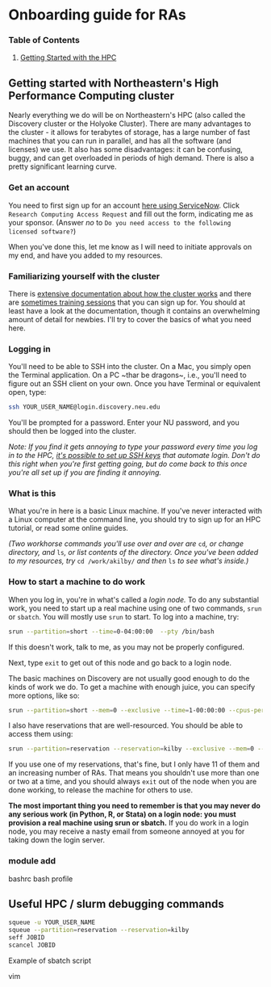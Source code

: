 # Onboarding guide for RAs

### Table of Contents
1. [Getting Started with the HPC](#getting-started-with-northeasterns-high-performance-computing-cluster)

## Getting started with Northeastern's High Performance Computing cluster

Nearly everything we do will be on Northeastern's HPC (also called the Discovery cluster or the Holyoke Cluster). There are many advantages to the cluster - it allows for terabytes of storage, has a large number of fast machines that you can run in parallel, and has all the software (and licenses) we use. It also has some disadvantages: it can be confusing, buggy, and can get overloaded in periods of high demand. There is also a pretty significant learning curve.

### Get an account

You need to first sign up for an account [here using ServiceNow](https://northeastern.service-now.com/research?id=nurc_category). Click `Research Computing Access Request` and fill out the form, indicating me as your sponsor. (Answer *no* to `Do you need access to the following licensed software?`)  

When you've done this, let me know as I will need to initiate approvals on my end, and have you added to my resources.

### Familiarizing yourself with the cluster

There is [extensive documentation about how the cluster works](https://rc-docs.northeastern.edu/en/latest/) and there are [sometimes training sessions](https://rc.northeastern.edu/support/training/) that you can sign up for. You should at least have a look at the documentation, though it contains an overwhelming amount of detail for newbies. I'll try to cover the basics of what you need here.

### Logging in

You'll need to be able to SSH into the cluster. On a Mac, you simply open the Terminal application. On a PC \~thar be dragons\~, i.e., you'll need to figure out an SSH client on your own. Once you have Terminal or equivalent open, type:

```bash
ssh YOUR_USER_NAME@login.discovery.neu.edu
```

You'll be prompted for a password. Enter your NU password, and you should then be logged into the cluster.

*Note: If you find it gets annoying to type your password every time you log in to the HPC, [it's possible to set up SSH keys](http://sshmenu.sourceforge.net/articles/key-setup.html) that automate login. Don't do this right when you're first getting going, but do come back to this once you're all set up if you are finding it annoying.*

### What is this

What you're in here is a basic Linux machine. If you've never interacted with a Linux computer at the command line, you should try to sign up for an HPC tutorial, or read some online guides. 

*(Two workhorse commands you'll use over and over are* `cd`*, or change directory, and* `ls`*, or list contents of the directory. Once you've been added to my resources, try* `cd /work/akilby/` *and then* `ls` *to see what's inside.)*

### How to start a machine to do work

When you log in, you're in what's called a *login node.* To do any substantial work, you need to start up a real machine using one of two commands, `srun` or  `sbatch`. You will mostly use `srun` to start. To log into a machine, try:

```bash
srun --partition=short --time=0-04:00:00  --pty /bin/bash
```

If this doesn't work, talk to me, as you may not be properly configured. 

Next, type `exit` to get out of this node and go back to a login node. 

The basic machines on Discovery are not usually good enough to do the kinds of work we do. To get a machine with enough juice, you can specify more options, like so:

```bash
srun --partition=short --mem=0 --exclusive --time=1-00:00:00 --cpus-per-task=28 --pty /bin/bash
```

I also have reservations that are well-resourced. You should be able to access them using:

```bash
srun --partition=reservation --reservation=kilby --exclusive --mem=0 --time=1-00:00:00 --pty /bin/bash
```

If you use one of my reservations, that's fine, but I only have 11 of them and an increasing number of RAs. That means you shouldn't use more than one or two at a time, and you should always `exit` out of the node when you are done working, to release the machine for others to use.

**The most important thing you need to remember is that you may never do any serious work (in Python, R, or Stata) on a login node: you must provision a real machine using srun or sbatch.** If you do work in a login node, you may receive a nasty email from someone annoyed at you for taking down the login server.

### module add
bashrc bash profile


## Useful HPC / slurm debugging commands

```bash
squeue -u YOUR_USER_NAME 
squeue --partition=reservation --reservation=kilby
seff JOBID
scancel JOBID
```

Example of sbatch script

vim

